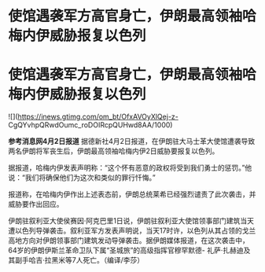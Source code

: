 # 使馆遇袭军方高官身亡，伊朗最高领袖哈梅内伊威胁报复以色列

# 使馆遇袭军方高官身亡，伊朗最高领袖哈梅内伊威胁报复以色列

![](https://inews.gtimg.com/om_bt/OfxAVOyXlQej-z-
CgQYvhpQRwdOumc_roDOIRcpQUHwd8AA/1000)

**参考消息网4月2日报道** 据德新社4月2日报道，在伊朗驻大马士革大使馆遭袭导致两名伊朗将军丧生后，伊朗最高领袖哈梅内伊2日威胁要报复以色列。

据报道，哈梅内伊发表声明称：“这个怀有恶意的政权将受到我们勇士的惩罚。”他说：“我们将确保他们为这次和类似的罪行忏悔。”

报道称，在哈梅内伊作出上述表态前，伊朗总统莱希已经强烈谴责了此次袭击，并威胁要作出回应。

伊朗驻叙利亚大使侯赛因·阿克巴里1日说，伊朗驻叙利亚大使馆领事部门建筑当天遭以色列导弹袭击。叙利亚军方发表声明说，当天17时许，以色列从其占领的戈兰高地方向对伊朗领事部门建筑发动导弹袭击。据伊朗媒体报道，在这次袭击中，64岁的伊朗伊斯兰革命卫队下属“圣城旅”的高级指挥官穆罕默德-
礼萨·扎赫迪及其副手哈吉·拉黑米等7人死亡。（编译/李莎）

